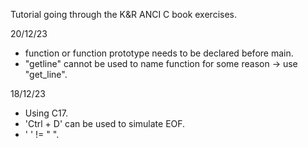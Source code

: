 Tutorial going through the K&R ANCI C book exercises. 

20/12/23
- function or function prototype needs to be declared before main. 
- "getline" cannot be used to name function for some reason -> use "get_line".

18/12/23
- Using C17.
- 'Ctrl + D' can be used to simulate EOF. 
- ' ' !=  " ".
